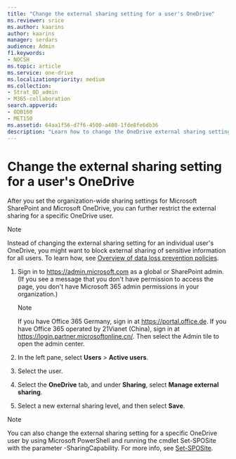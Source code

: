```yaml
---
title: "Change the external sharing setting for a user's OneDrive"
ms.reviewer: srice
ms.author: kaarins
author: kaarins
manager: serdars
audience: Admin
f1.keywords:
- NOCSH
ms.topic: article
ms.service: one-drive
ms.localizationpriority: medium
ms.collection: 
- Strat_OD_admin
- M365-collaboration
search.appverid:
- ODB160
- MET150
ms.assetid: 64aa1f56-d7f6-4500-a408-1fde8fe6db36
description: "Learn how to change the OneDrive external sharing setting for a user in the Microsoft 365 admin center."
---
```


# Change the external sharing setting for a user's OneDrive

After you set the organization-wide sharing settings for Microsoft SharePoint and Microsoft OneDrive, you can further restrict the external sharing for a specific OneDrive user. 

> [!NOTE]
> Instead of changing the external sharing setting for an individual user's OneDrive, you might want to block external sharing of sensitive information for all users. To learn how, see [Overview of data loss prevention policies](/office365/securitycompliance/data-loss-prevention-policies).

  
1. Sign in to https://admin.microsoft.com as a global or SharePoint admin. (If you see a message that you don't have permission to access the page, you don't have Microsoft 365 admin permissions in your organization.)
    
    > [!NOTE]
    > If you have Office 365 Germany, sign in at https://portal.office.de. If you have Office 365 operated by 21Vianet (China), sign in at https://login.partner.microsoftonline.cn/. Then select the Admin tile to open the admin center. 
    
2. In the left pane, select **Users** \> **Active users**.

3. Select the user.

4. Select the **OneDrive** tab, and under **Sharing**, select **Manage external sharing**.

5. Select a new external sharing level, and then select **Save**.

> [!NOTE]
> You can also change the external sharing setting for a specific OneDrive user by using Microsoft PowerShell and running the cmdlet Set-SPOSite with the parameter -SharingCapability. For more info, see [Set-SPOSite](/powershell/module/sharepoint-online/set-sposite).
    

